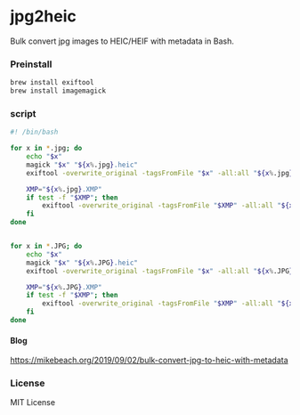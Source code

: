 # jpg2heic
Bulk convert jpg images to HEIC/HEIF with metadata in Bash.

### Preinstall

```bash
brew install exiftool
brew install imagemagick
```

### script
```bash
#! /bin/bash

for x in *.jpg; do
    echo "$x"
    magick "$x" "${x%.jpg}.heic"
    exiftool -overwrite_original -tagsFromFile "$x" -all:all "${x%.jpg}.heic"

    XMP="${x%.jpg}.XMP"
    if test -f "$XMP"; then
        exiftool -overwrite_original -tagsFromFile "$XMP" -all:all "${x%.jpg}.heic"
    fi  
done


for x in *.JPG; do
    echo "$x"
    magick "$x" "${x%.JPG}.heic"
    exiftool -overwrite_original -tagsFromFile "$x" -all:all "${x%.JPG}.heic"

    XMP="${x%.JPG}.XMP"
    if test -f "$XMP"; then
        exiftool -overwrite_original -tagsFromFile "$XMP" -all:all "${x%.JPG}.heic"
    fi  
done
```

#### Blog
https://mikebeach.org/2019/09/02/bulk-convert-jpg-to-heic-with-metadata

### License
MIT License
